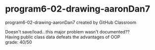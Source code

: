 # program6-02-drawing-aaronDan7
program6-02-drawing-aaronDan7 created by GitHub Classroom   

Doesn't save/load...this major problem wasn't documented??   
Having public class data defeats the advantages of OOP   
grade: 40/50   

